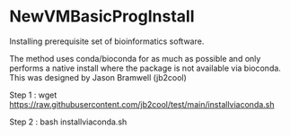 # NewVMBasicProgInstall
Installing prerequisite set of bioinformatics software.

The method uses conda/bioconda for as much as possible and only performs a native install where the package is not available via bioconda. This was designed by Jason Bramwell (jb2cool)


Step 1 : wget https://raw.githubusercontent.com/jb2cool/test/main/installviaconda.sh

Step 2 : bash installviaconda.sh
